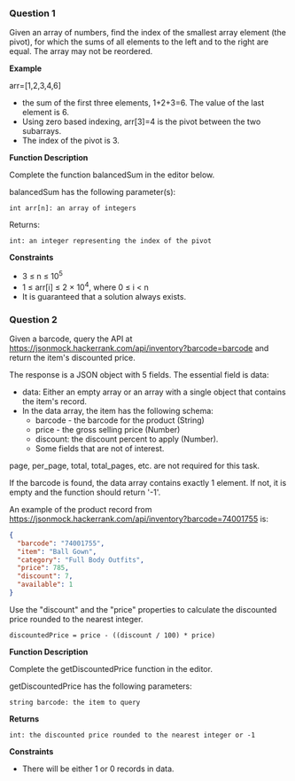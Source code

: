 ### Question 1
Given an array of numbers, find the index of the smallest array element (the pivot), for which the sums of
all elements to the left and to the right are equal. The array may not be reordered.

**Example**

arr=[1,2,3,4,6]

- the sum of the first three elements, 1+2+3=6. The value of the last element is 6.
- Using zero based indexing, arr[3]=4 is the pivot between the two subarrays.
- The index of the pivot is 3.

**Function Description**

Complete the function balancedSum in the editor below.

balancedSum has the following parameter(s):
    
    int arr[n]: an array of integers

Returns:

    int: an integer representing the index of the pivot

**Constraints**
- 3 ≤ n ≤ 10<sup>5</sup>
- 1 ≤ arr[i] ≤ 2 × 10<sup>4</sup>, where 0 ≤ i < n 
- It is guaranteed that a solution always exists.

### Question 2
Given a barcode, query the API at https://jsonmock.hackerrank.com/api/inventory?barcode=barcode and
return the item's discounted price.

The response is a JSON object with 5 fields. The essential field is data:
- data: Either an empty array or an array with a single object that contains the item's record.
- In the data array, the item has the following schema:
  - barcode - the barcode for the product (String)
  - price - the gross selling price (Number)
  - discount: the discount percent to apply (Number).
  - Some fields that are not of interest.

page, per_page, total, total_pages, etc. are not required for this task.

If the barcode is found, the data array contains exactly 1 element. If not, it is empty and the function should
return '-1'.

An example of the product record from https://jsonmock.hackerrank.com/api/inventory?barcode=74001755 is:

```json
{
  "barcode": "74001755",
  "item": "Ball Gown",
  "category": "Full Body Outfits",
  "price": 785,
  "discount": 7,
  "available": 1
}
```

Use the "discount" and the "price" properties to calculate the discounted price rounded to the nearest
integer.

    discountedPrice = price - ((discount / 100) * price)

**Function Description**

Complete the getDiscountedPrice function in the editor.

getDiscountedPrice has the following parameters:
    
    string barcode: the item to query

**Returns**

    int: the discounted price rounded to the nearest integer or -1

**Constraints**
- There will be either 1 or 0 records in data.
